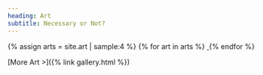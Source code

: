 ```yaml
---
heading: Art
subtitle: Necessary or Not?
---
```


<div class="image-grid">
{% assign arts = site.art | sample:4 %}
{% for art in arts %}
<a href="{{ art.url }}">
  <img class="thumbnail" src="assets//art/thumbnails/{{art.file}}" alt="">
</a>
{% endfor %}
</div>


[More Art >]({% link gallery.html %})
